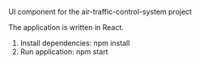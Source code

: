UI component for the air-traffic-control-system project

The application is written in React.

1) Install dependencies: npm install
2) Run application: npm start
